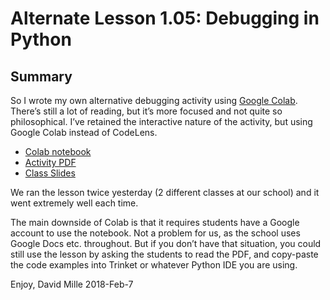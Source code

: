# Alternate Lesson 1.05: Debugging in Python

## Summary

So I wrote my own alternative debugging activity using [Google Colab]. There’s still a lot of
reading, but it’s more focused and not quite so philosophical. I’ve retained the interactive nature
of the activity, but using Google Colab instead of CodeLens.

- [Colab notebook](./TEALS2018_Lab_1_05.ipynb)
- [Activity PDF](./TEALS2018-Lab105.pdf)
- [Class Slides](https://docs.google.com/presentation/d/1ZhOxu5ZBcffOhHZ-9pJMLeByjjLF4Av6OQPpZ8jt-2k/edit#slide=id.p)

We ran the lesson twice yesterday (2 different classes at our school) and it went extremely well
each time.

The main downside of Colab is that it requires students have a Google account to use the notebook.
Not a problem for us, as the school uses Google Docs etc. throughout. But if you don’t have that
situation, you could still use the lesson by asking the students to read the PDF, and copy-paste the
code examples into Trinket or whatever Python IDE you are using.

Enjoy,
David Mille
2018-Feb-7

[Google Colab]: https://colab.research.google.com/notebooks/welcome.ipynb
